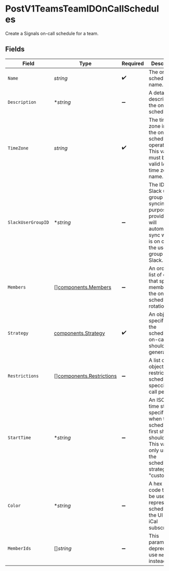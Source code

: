 # PostV1TeamsTeamIDOnCallSchedules

Create a Signals on-call schedule for a team.


## Fields

| Field                                                                                                                                           | Type                                                                                                                                            | Required                                                                                                                                        | Description                                                                                                                                     |
| ----------------------------------------------------------------------------------------------------------------------------------------------- | ----------------------------------------------------------------------------------------------------------------------------------------------- | ----------------------------------------------------------------------------------------------------------------------------------------------- | ----------------------------------------------------------------------------------------------------------------------------------------------- |
| `Name`                                                                                                                                          | *string*                                                                                                                                        | :heavy_check_mark:                                                                                                                              | The on-call schedule's name.                                                                                                                    |
| `Description`                                                                                                                                   | **string*                                                                                                                                       | :heavy_minus_sign:                                                                                                                              | A detailed description of the on-call schedule.                                                                                                 |
| `TimeZone`                                                                                                                                      | *string*                                                                                                                                        | :heavy_check_mark:                                                                                                                              | The time zone in which the on-call schedule operates. This value must be a valid IANA time zone name.                                           |
| `SlackUserGroupID`                                                                                                                              | **string*                                                                                                                                       | :heavy_minus_sign:                                                                                                                              | The ID of a Slack user group for syncing purposes. If provided, we will automatically sync whoever is on call to the user group in Slack.       |
| `Members`                                                                                                                                       | [][components.Members](../../models/components/members.md)                                                                                      | :heavy_minus_sign:                                                                                                                              | An ordered list of objects that specify members of the on-call schedule's rotation.                                                             |
| `Strategy`                                                                                                                                      | [components.Strategy](../../models/components/strategy.md)                                                                                      | :heavy_check_mark:                                                                                                                              | An object that specifies how the schedule's on-call shifts should be generated.                                                                 |
| `Restrictions`                                                                                                                                  | [][components.Restrictions](../../models/components/restrictions.md)                                                                            | :heavy_minus_sign:                                                                                                                              | A list of objects that restrict the schedule to speccific on-call periods.                                                                      |
| `StartTime`                                                                                                                                     | **string*                                                                                                                                       | :heavy_minus_sign:                                                                                                                              | An ISO8601 time string specifying when the schedule's first shift should start. This value is only used if the schedule's strategy is "custom". |
| `Color`                                                                                                                                         | **string*                                                                                                                                       | :heavy_minus_sign:                                                                                                                              | A hex color code that will be used to represent the schedule in the UI and iCal subscriptions.                                                  |
| `MemberIds`                                                                                                                                     | []*string*                                                                                                                                      | :heavy_minus_sign:                                                                                                                              | This parameter is deprecated; use `members` instead.                                                                                            |